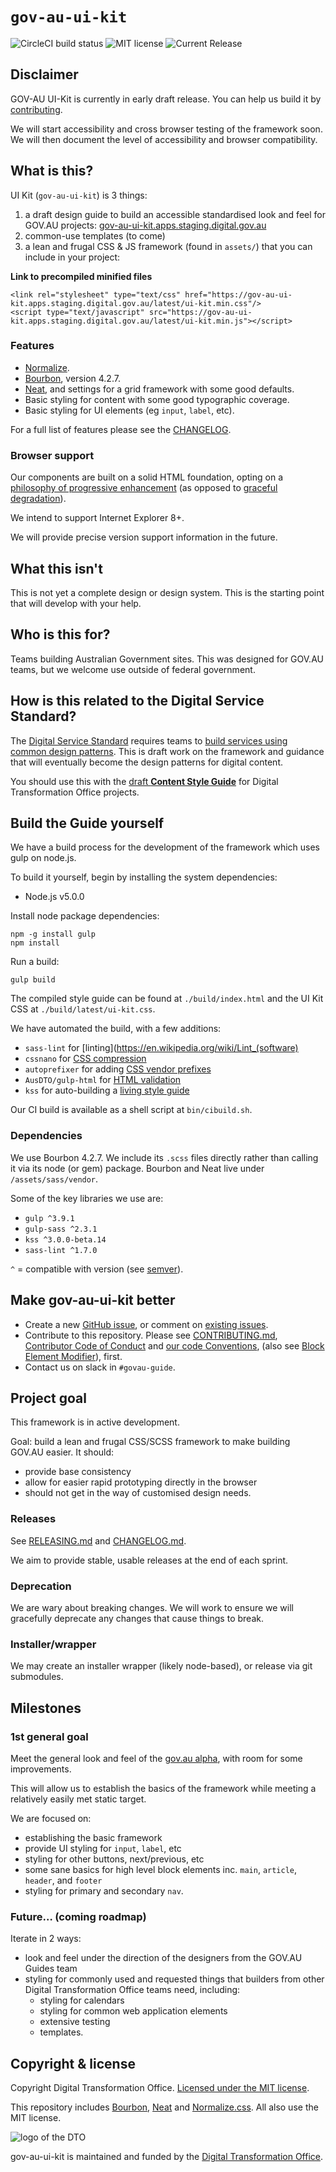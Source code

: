# `gov-au-ui-kit`

![CircleCI build status](https://circleci.com/gh/AusDTO/gov-au-ui-kit.svg?style=shield) ![MIT license](http://img.shields.io/badge/license-MIT-brightgreen.svg) ![Current Release](https://img.shields.io/github/release/AusDTO/gov-au-ui-kit.svg?maxAge=2592000)

## Disclaimer
GOV-AU UI-Kit is currently in early draft release. You can help us build it by [contributing](CONTRIBUTING.md).

We will start accessibility and cross browser testing of the framework soon. We will then document the level of accessibility and browser compatibility.
## What is this?

UI Kit (`gov-au-ui-kit`) is 3 things:

1. a draft design guide to build an accessible standardised look and feel for GOV.AU projects: [gov-au-ui-kit.apps.staging.digital.gov.au](http://gov-au-ui-kit.apps.staging.digital.gov.au/)
2. common-use templates (to come)
3. a lean and frugal CSS & JS framework (found in `assets/`) that you can
include in your project:

**Link to precompiled minified files**

```
<link rel="stylesheet" type="text/css" href="https://gov-au-ui-kit.apps.staging.digital.gov.au/latest/ui-kit.min.css"/>
<script type="text/javascript" src="https://gov-au-ui-kit.apps.staging.digital.gov.au/latest/ui-kit.min.js"></script>
```

### Features

- [Normalize](https://necolas.github.io/normalize.css/).
- [Bourbon](http://bourbon.io/), version 4.2.7.
- [Neat](http://neat.bourbon.io/), and settings for a grid framework with some good defaults.
- Basic styling for content with some good typographic coverage.
- Basic styling for UI elements (eg `input`, `label`, etc).

For a full list of features please see the [CHANGELOG](CHANGELOG.md).

### Browser support

Our components are built on a solid HTML foundation, opting on a [philosophy of progressive enhancement](https://en.wikipedia.org/wiki/Progressive_enhancement) (as opposed to [graceful degradation](https://en.wikipedia.org/wiki/Fault_tolerance)).

We intend to support Internet Explorer 8+.

We will provide precise version support information in the future.

## What this isn't

This is not yet a complete design or design system. This is the starting point that will develop with your help.

## Who is this for?

Teams building Australian Government sites. This was designed for GOV.AU teams, but we welcome use outside of federal government.

## How is this related to the Digital Service Standard?

The [Digital Service Standard](https://www.dto.gov.au/standard/) requires teams to [build services using common design patterns](https://www.dto.gov.au/standard/6-consistent-and-responsive/). This is draft work on the framework and guidance that will eventually become the design patterns for digital content.

You should use this with the [draft **Content Style Guide**](http://content-style-guide.apps.staging.digital.gov.au/) for Digital Transformation Office projects.

## Build the Guide yourself

We have a build process for the development of the framework which uses gulp on node.js.

To build it yourself, begin by installing the system dependencies:
- Node.js v5.0.0

Install node package dependencies:

```
npm -g install gulp
npm install
```

Run a build:

```
gulp build
```

The compiled style guide can be found at `./build/index.html` and the UI Kit CSS
at `./build/latest/ui-kit.css`.

We have automated the build, with a few additions:

- `sass-lint` for [linting](https://en.wikipedia.org/wiki/Lint_(software)
- `cssnano` for [CSS compression](http://cssnano.co/)
- `autoprefixer` for adding [CSS vendor prefixes](https://autoprefixer.github.io/)
- `AusDTO/gulp-html` for [HTML validation](https://github.com/AusDTO/gulp-html)
- `kss` for auto-building a [living style guide](http://warpspire.com/kss/)

Our CI build is available as a shell script at `bin/cibuild.sh`.

### Dependencies

We use Bourbon 4.2.7. We include its `.scss` files directly rather than calling it via its node (or gem) package. Bourbon and Neat live under `/assets/sass/vendor`.

Some of the key libraries we use are:
- `gulp ^3.9.1`
- `gulp-sass ^2.3.1`
- `kss ^3.0.0-beta.14`
- `sass-lint ^1.7.0`

`^` = compatible with version (see [semver](https://docs.npmjs.com/misc/semver#caret-ranges-123-025-004)).

## Make gov-au-ui-kit better

- Create a new [GitHub issue](https://github.com/AusDTO/gov-au-ui-kit/issues/new), or comment on [existing issues](https://github.com/AusDTO/gov-au-ui-kit/issues).
- Contribute to this repository. Please see [CONTRIBUTING.md](CONTRIBUTING.md), [Contributor Code of Conduct](code_of_conduct.md) and [our code Conventions](conventions.md), (also see [Block Element Modifier](http://getbem.com/)), first.
- Contact us on slack in `#govau-guide`.

## Project goal

This framework is in active development.

Goal: build a lean and frugal CSS/SCSS framework to make building GOV.AU easier. It should:

- provide base consistency
- allow for easier rapid prototyping directly in the browser
- should not get in the way of customised design needs.

### Releases

See [RELEASING.md](RELEASING.md) and [CHANGELOG.md](CHANGELOG.md).

We aim to provide stable, usable releases at the end of each sprint.

### Deprecation

We are wary about breaking changes. We will work to ensure we will gracefully deprecate any changes that cause things to break.

### Installer/wrapper

We may create an installer wrapper (likely node-based), or release via git submodules.

## Milestones

### 1st general goal

Meet the general look and feel of the [gov.au alpha](http://gov.au/alpha), with room for some improvements.

This will allow us to establish the basics of the framework while meeting a relatively easily met static target.

We are focused on:

- establishing the basic framework
- provide UI styling for `input`, `label`, etc
- styling for other buttons, next/previous, etc
- some sane basics for high level block elements inc. `main`, `article`, `header`, and `footer`
- styling for primary and secondary `nav`.

### Future… (coming roadmap)

Iterate in 2 ways:

- look and feel under the direction of the designers from the GOV.AU Guides team
- styling for commonly used and requested things that builders from other Digital Transformation Office teams need, including:
  - styling for calendars
  - styling for common web application elements
  - extensive testing
  - templates.

## Copyright & license

Copyright Digital Transformation Office. [Licensed under the MIT license](https://github.com/AusDTO/gov-au-ui-kit/blob/master/LICENSE).

This repository includes [Bourbon](http://bourbon.io/), [Neat](http://neat.bourbon.io/) and [Normalize.css](https://necolas.github.io/normalize.css/). All also use the MIT license.

![](https://www.dto.gov.au/images/govt-crest.png "logo of the DTO")

gov-au-ui-kit is maintained and funded by the [Digital Transformation Office](https://www.dto.gov.au/).
